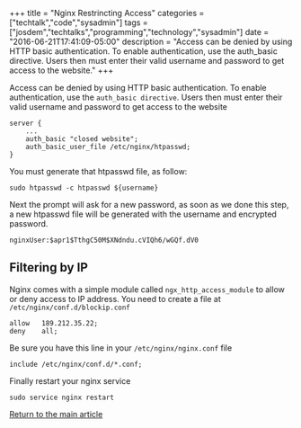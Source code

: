 +++
title = "Nginx Restrincting Access"
categories = ["techtalk","code","sysadmin"]
tags = ["josdem","techtalks","programming","technology","sysadmin"]
date = "2016-06-21T17:41:09-05:00"
description = "Access can be denied by using HTTP basic authentication. To enable authentication, use the auth_basic directive. Users then must enter their valid username and password to get access to the website."
+++

Access can be denied by using HTTP basic authentication. To enable authentication, use the `auth_basic directive`. Users then must enter their valid username and password to get access to the website

```
server {
    ...
    auth_basic "closed website";
    auth_basic_user_file /etc/nginx/htpasswd;
}
```

You must generate that htpasswd file, as follow:

```
sudo htpasswd -c htpasswd ${username}
```

Next the prompt will ask for a new password, as soon as we done this step, a new htpasswd file will be generated with the username and encrypted password.

```
nginxUser:$apr1$TthgC50M$XNdndu.cVIQh6/wGQf.dV0
```

## Filtering by IP

Nginx comes with a simple module called `ngx_http_access_module` to allow or deny access to IP address. You need to create a file at `/etc/nginx/conf.d/blockip.conf`

```
allow   189.212.35.22;
deny    all;
```

Be sure you have this line in your `/etc/nginx/nginx.conf` file

```
include /etc/nginx/conf.d/*.conf;
```

Finally restart your nginx service

```
sudo service nginx restart
```

[Return to the main article](/techtalk/sysadmin)

